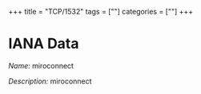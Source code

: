 +++
title = "TCP/1532"
tags = [""]
categories = [""]
+++

# IANA Data

_Name:_ miroconnect

_Description:_ miroconnect

